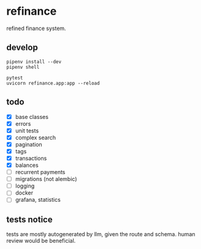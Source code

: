 # refinance
refined finance system.

## develop
```
pipenv install --dev
pipenv shell

pytest
uvicorn refinance.app:app --reload
```

## todo
- [x] base classes
- [x] errors
- [x] unit tests
- [x] complex search
- [x] pagination
- [x] tags
- [x] transactions
- [x] balances
- [ ] recurrent payments
- [ ] migrations (not alembic)
- [ ] logging
- [ ] docker
- [ ] grafana, statistics

## tests notice
tests are mostly autogenerated by llm, given the route and schema. human review would be beneficial. 
